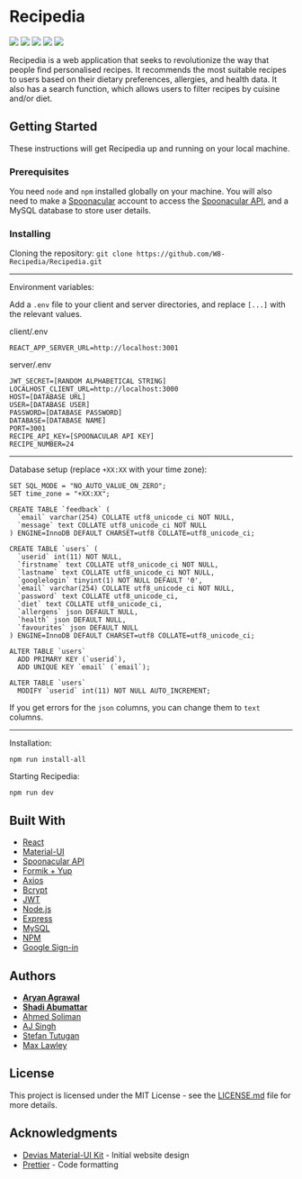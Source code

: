 # Recipedia
<p>
<img src="https://img.shields.io/github/license/W8-Recipedia/Recipedia" />
<img src="https://img.shields.io/snyk/vulnerabilities/github/W8-Recipedia/Recipedia" />
<img src="https://img.shields.io/github/repo-size/W8-Recipedia/Recipedia" />
<img src="https://img.shields.io/github/commit-activity/w/W8-Recipedia/Recipedia" />
<img src="https://img.shields.io/netlify/f95d5909-051d-4a94-ad17-4f8c86c80fc1" />
</p>

Recipedia is a web application that seeks to revolutionize the way that people find personalised recipes. It recommends the most suitable recipes to users based on their dietary preferences, allergies, and health data. It also has a search function, which allows users to filter recipes by cuisine and/or diet.

## Getting Started

These instructions will get Recipedia up and running on your local machine.

### Prerequisites

You need `node` and `npm` installed globally on your machine. You will also need to make a [Spoonacular](https://spoonacular.com/food-api/console#Dashboard) account to access the [Spoonacular API](https://spoonacular.com/food-api), and a MySQL database to store user details.

### Installing

Cloning the repository:
`git clone https://github.com/W8-Recipedia/Recipedia.git`

---

Environment variables:

Add a `.env` file to your client and server directories, and replace `[...]` with the relevant values.

client/.env

```
REACT_APP_SERVER_URL=http://localhost:3001
```

server/.env

```
JWT_SECRET=[RANDOM ALPHABETICAL STRING]
LOCALHOST_CLIENT_URL=http://localhost:3000
HOST=[DATABASE URL]
USER=[DATABASE USER]
PASSWORD=[DATABASE PASSWORD]
DATABASE=[DATABASE NAME]
PORT=3001
RECIPE_API_KEY=[SPOONACULAR API KEY]
RECIPE_NUMBER=24
```

---

Database setup (replace `+XX:XX` with your time zone):

```
SET SQL_MODE = "NO_AUTO_VALUE_ON_ZERO";
SET time_zone = "+XX:XX";

CREATE TABLE `feedback` (
  `email` varchar(254) COLLATE utf8_unicode_ci NOT NULL,
  `message` text COLLATE utf8_unicode_ci NOT NULL
) ENGINE=InnoDB DEFAULT CHARSET=utf8 COLLATE=utf8_unicode_ci;

CREATE TABLE `users` (
  `userid` int(11) NOT NULL,
  `firstname` text COLLATE utf8_unicode_ci NOT NULL,
  `lastname` text COLLATE utf8_unicode_ci NOT NULL,
  `googlelogin` tinyint(1) NOT NULL DEFAULT '0',
  `email` varchar(254) COLLATE utf8_unicode_ci NOT NULL,
  `password` text COLLATE utf8_unicode_ci,
  `diet` text COLLATE utf8_unicode_ci,
  `allergens` json DEFAULT NULL,
  `health` json DEFAULT NULL,
  `favourites` json DEFAULT NULL
) ENGINE=InnoDB DEFAULT CHARSET=utf8 COLLATE=utf8_unicode_ci;

ALTER TABLE `users`
  ADD PRIMARY KEY (`userid`),
  ADD UNIQUE KEY `email` (`email`);

ALTER TABLE `users`
  MODIFY `userid` int(11) NOT NULL AUTO_INCREMENT;
```

If you get errors for the `json` columns, you can change them to `text` columns.

---

Installation:

`npm run install-all`

Starting Recipedia:

`npm run dev`

## Built With

- [React](https://reactjs.org/)
- [Material-UI](https://material-ui.com/)
- [Spoonacular API](https://spoonacular.com/food-api)
- [Formik + Yup](https://formik.org/)
- [Axios](https://www.npmjs.com/package/axios)
- [Bcrypt](https://www.npmjs.com/package/bcrypt)
- [JWT](https://jwt.io/)
- [Node.js](https://nodejs.org/)
- [Express](https://expressjs.com/)
- [MySQL](https://www.mysql.com/)
- [NPM](https://www.npmjs.com/)
- [Google Sign-in](https://developers.google.com/identity/sign-in/web)

## Authors

- **[Aryan Agrawal](https://github.com/ary4n99)**
- **[Shadi Abumattar](https://github.com/AbumattarSA)**
- [Ahmed Soliman](https://github.com/LEGENDSOLI)
- [AJ Singh](https://github.com/asjsingh)
- [Stefan Tutugan](https://github.com/tutugan)
- [Max Lawley](https://github.com/lawleymax)

## License

This project is licensed under the MIT License - see the [LICENSE.md](LICENSE.md) file for more details.

## Acknowledgments

- [Devias Material-UI Kit](https://github.com/devias-io/material-kit-react/) - Initial website design
- [Prettier](https://prettier.io/) - Code formatting
